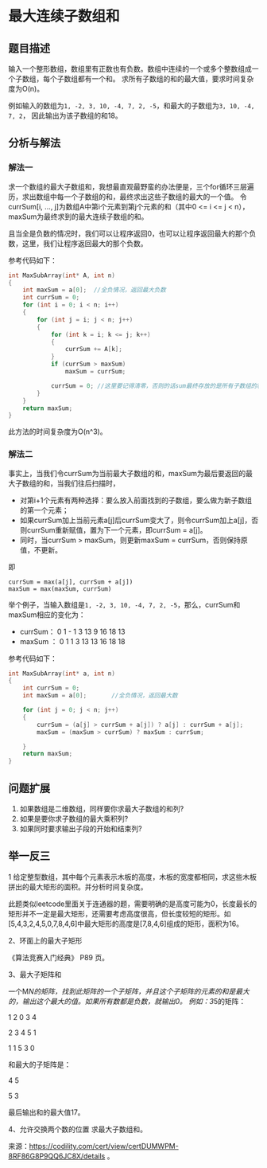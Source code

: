 # 最大连续子数组和

## 题目描述

输入一个整形数组，数组里有正数也有负数。数组中连续的一个或多个整数组成一个子数组，每个子数组都有一个和。
求所有子数组的和的最大值，要求时间复杂度为O(n)。

例如输入的数组为`1, -2, 3, 10, -4, 7, 2, -5`，和最大的子数组为`3, 10, -4, 7, 2`，
因此输出为该子数组的和18。

## 分析与解法
### 解法一
求一个数组的最大子数组和，我想最直观最野蛮的办法便是，三个for循环三层遍历，求出数组中每一个子数组的和，最终求出这些子数组的最大的一个值。
令currSum[i, …, j]为数组A中第i个元素到第j个元素的和（其中0 <= i <= j < n），maxSum为最终求到的最大连续子数组的和。

且当全是负数的情况时，我们可以让程序返回0，也可以让程序返回最大的那个负数，这里，我们让程序返回最大的那个负数。

参考代码如下：

```c
int MaxSubArray(int* A, int n)
{
    int maxSum = a[0];  //全负情况，返回最大负数
    int currSum = 0;
    for (int i = 0; i < n; i++)
    {
        for (int j = i; j < n; j++)
        {
            for (int k = i; k <= j; k++)
            {
                currSum += A[k];
            }
            if (currSum > maxSum)
                maxSum = currSum;

            currSum = 0; //这里要记得清零，否则的话sum最终存放的是所有子数组的和。
        }
    }
    return maxSum;
}
```
此方法的时间复杂度为O(n^3)。

### 解法二

事实上，当我们令currSum为当前最大子数组的和，maxSum为最后要返回的最大子数组的和，当我们往后扫描时，

 - 对第i+1个元素有两种选择：要么放入前面找到的子数组，要么做为新子数组的第一个元素；
- 如果currSum加上当前元素a[j]后currSum变大了，则令currSum加上a[j]，否则currSum重新赋值，置为下一个元素，即currSum = a[j]。
- 同时，当currSum > maxSum，则更新maxSum = currSum，否则保持原值，不更新。

即
```
currSum = max(a[j], currSum + a[j])
maxSum = max(maxSum, currSum)
```
举个例子，当输入数组是`1, -2, 3, 10, -4, 7, 2, -5`，那么，currSum和maxSum相应的变化为：
 - currSum：   0  1 - 1  3  13   9  16  18  13
 - maxSum ：  0  1   1  3  13  13  16  18  18

参考代码如下：
```c
int MaxSubArray(int* a, int n)
{
	int currSum = 0;
	int maxSum = a[0];       //全负情况，返回最大数

	for (int j = 0; j < n; j++)
	{
		currSum = (a[j] > currSum + a[j]) ? a[j] : currSum + a[j];
		maxSum = (maxSum > currSum) ? maxSum : currSum;

	}
	return maxSum;
}
```

## 问题扩展

1. 如果数组是二维数组，同样要你求最大子数组的和列?
2. 如果是要你求子数组的最大乘积列?
3. 如果同时要求输出子段的开始和结束列?


## 举一反三
1 给定整型数组，其中每个元素表示木板的高度，木板的宽度都相同，求这些木板拼出的最大矩形的面积。并分析时间复杂度。
 
此题类似leetcode里面关于连通器的题，需要明确的是高度可能为0，长度最长的矩形并不一定是最大矩形，还需要考虑高度很高，但长度较短的矩形。如[5,4,3,2,4,5,0,7,8,4,6]中最大矩形的高度是[7,8,4,6]组成的矩形，面积为16。

2、环面上的最大子矩形

《算法竞赛入门经典》 P89 页。

3、最大子矩阵和

一个M*N的矩阵，找到此矩阵的一个子矩阵，并且这个子矩阵的元素的和是最大的，输出这个最大的值。如果所有数都是负数，就输出0。
例如：3*5的矩阵：

1 2 0 3 4

2 3 4 5 1

1 1 5 3 0

和最大的子矩阵是：

4 5

5 3

最后输出和的最大值17。


4、允许交换两个数的位置 求最大子数组和。

来源：https://codility.com/cert/view/certDUMWPM-8RF86G8P9QQ6JC8X/details 。
